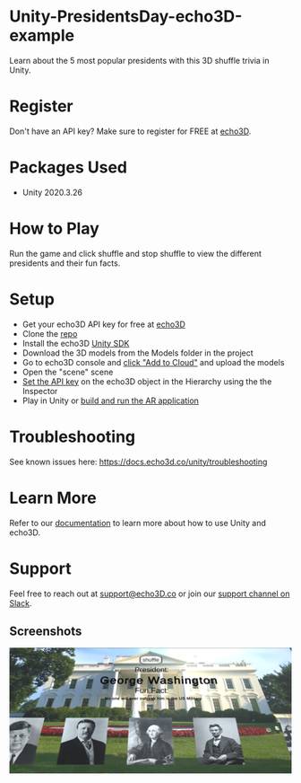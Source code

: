 # Unity-PresidentsDay-echo3D-example
Learn about the 5 most popular presidents with this 3D shuffle trivia in Unity.

# Register
Don't have an API key? Make sure to register for FREE at [echo3D](https://console.echo3D.co/#/auth/register).

# Packages Used
* Unity 2020.3.26

# How to Play
Run the game and click shuffle and stop shuffle to view the different presidents and their fun facts.

# Setup
* Get your echo3D API key for free at [echo3D](https://medium.com/r/?url=https%3A%2F%2Fconsole.echo3d.co%2F%23%2Fauth%2Fregister)
* Clone the [repo](https://github.com/echo3Dco/Unity-PresidentsDay-echo3D-example)
* Install the echo3D [Unity SDK](https://docs.echo3d.co/unity/installation)
* Download the 3D models from the Models folder in the project
* Go to echo3D console and [click "Add to Cloud"](https://docs.echo3d.co/quickstart/add-a-3d-model) and upload the models
* Open the "scene" scene
* [Set the API key](https://docs.echo3d.co/quickstart/access-the-console) on the echo3D object in the Hierarchy using the the Inspector
* Play in Unity or [build and run the AR application](https://docs.echo3d.co/unity/adding-ar-capabilities#4-build-and-run-the-ar-application)

# Troubleshooting
See known issues here: https://docs.echo3d.co/unity/troubleshooting

# Learn More
Refer to our [documentation](https://docs.echo3D.co/unity/) to learn more about how to use Unity and echo3D.

# Support
Feel free to reach out at [support@echo3D.co](mailto:support@echo3D.co) or join our [support channel on Slack](https://go.echo3D.co/join).

## Screenshots
![Screenshot](screenshot.png)
